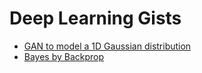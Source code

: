 # Deep Learning Gists

- [GAN to model a 1D Gaussian distribution](https://gist.github.com/vvanirudh/8d32f7c2d8ad79aa693101a20b75a451)
- [Bayes by Backprop](https://gist.github.com/vvanirudh/9e30b2f908e801da1bd789f4ce3e7aac)

